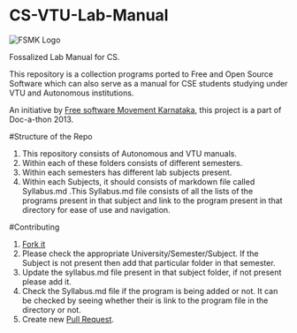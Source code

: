 # CS-VTU-Lab-Manual

![FSMK Logo](http://upload.wikimedia.org/wikipedia/en/thumb/d/dd/Free_Software_Movement_Logo.png/220px-Free_Software_Movement_Logo.png)

Fossalized Lab Manual for CS.

This repository is a collection programs ported to Free and Open Source Software which can also serve as a manual for CSE students studying under VTU and Autonomous institutions.

An initiative by [Free software Movement Karnataka](http://fsmk.org/), this project is a part of Doc-a-thon 2013.

#Structure of the Repo

1. This repository consists of Autonomous and VTU manuals.
2. Within each of these folders consists of different semesters.
3. Within each semesters has different lab subjects present.
4. Within each Subjects, it should consists of markdown file called Syllabus.md .This Syllabus.md file consists of all the lists of the programs present in that subject and link to the program present in that directory for ease of use and navigation. 

#Contributing

1. [Fork it](https://github.com/fsmk/CS-VTU-Lab-Manual/fork)
2. Please check the appropriate University/Semester/Subject.
  If the Subject is not present then add that particular folder in that semester.
3. Update the syllabus.md file present in that subject folder, if not present please add it.
4. Check the Syllabus.md file if the program is being added or not. It can be checked by seeing whether their is link to the program file in the directory or not.
5. Create new [Pull Request](https://help.github.com/articles/using-pull-requests).

